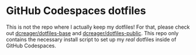 # GitHub Codespaces dotfiles

This is not the repo where I actually keep my dotfiles!  For that, please check
out [dcreager/dotfiles-base](/dcreager/dotfiles-base) and
[dcreager/dotfiles-public](/dcreager/dotfiles-public).  This repo only contains
the necessary install script to set up my _real_ dotfiles inside of GitHub
Codespaces.
